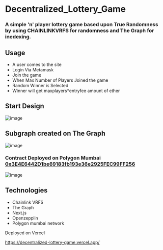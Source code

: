 # Decentralized_Lottery_Game

### A simple 'n' player lottery game based upon True Randomness by using CHAINLINKVRFS for randomness and The Graph for inedexing.

## Usage 

- A user comes to the site
- Login Via Metamask
- Join the game
- When Max Number of Players Joined the game
- Random Winner is Selected 
- Winner will get maxplayers*entryfee amount of ether

## Start Design

![image](https://user-images.githubusercontent.com/102557215/186783400-05b31a85-1e29-4a33-9246-1ebd7c90b87a.png)


## Subgraph created on The Graph

![image](https://user-images.githubusercontent.com/102557215/186783611-f89b3a6a-254a-431f-8597-7158086f599f.png)


### Contract Deployed on Polygon Mumbai  [0x3E4E6442D1be69183fb193e36e2925FEC99FF256](https://mumbai.polygonscan.com/address/0x3E4E6442D1be69183fb193e36e2925FEC99FF256)

![image](https://user-images.githubusercontent.com/102557215/186783929-c949930a-8278-4b2f-868b-472f3025caa5.png)


## Technologies
- Chainlink VRFS
- The Graph
- Next.js
- Openzepplin
- Polygon mumbai network

Deployed on Vercel

https://decentralized-lottery-game.vercel.app/
